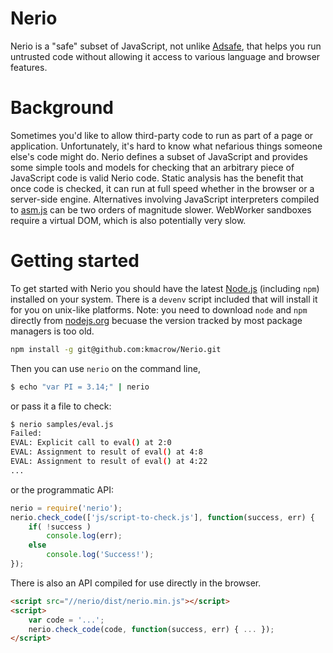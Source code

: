 # Nerio

Nerio is a "safe" subset of JavaScript, not unlike <a href="#">Adsafe</a>, that helps you run untrusted code without allowing it access to various language and browser features.

# Background

Sometimes you'd like to allow third-party code to run as part of a page or application. Unfortunately, it's hard to know what nefarious things someone else's code might do. Nerio defines a subset of JavaScript and provides some simple tools and models for checking that an arbitrary piece of JavaScript code is valid Nerio code. Static analysis has the benefit that once code is checked, it can run at full speed whether in the browser or a server-side engine. Alternatives involving JavaScript interpreters compiled to <a href="http://asmjs.org">asm.js</a> can be two orders of magnitude slower. WebWorker sandboxes require a virtual DOM, which is also potentially very slow.

# Getting started

To get started with Nerio you should have the latest <a href="http://nodejs.org">Node.js</a> (including <code>npm</code>) installed on your system. There is a <code>devenv</code> script included that will install it for you on unix-like platforms. Note: you need to download <code>node</code> and <code>npm</code> directly from <a href="http://nodejs.org">nodejs.org</a> becuase the version tracked by most package managers is too old.  

```bash
npm install -g git@github.com:kmacrow/Nerio.git
```

Then you can use <code>nerio</code> on the command line,

```bash
$ echo "var PI = 3.14;" | nerio
```

or pass it a file to check:

```bash
$ nerio samples/eval.js
Failed:
EVAL: Explicit call to eval() at 2:0
EVAL: Assignment to result of eval() at 4:8
EVAL: Assignment to result of eval() at 4:22
...
```

or the programmatic API:

```javascript
nerio = require('nerio');
nerio.check_code(['js/script-to-check.js'], function(success, err) {
	if( !success )
		console.log(err);
	else
		console.log('Success!');
});
```

There is also an API compiled for use directly in the browser.

```html
<script src="//nerio/dist/nerio.min.js"></script>
<script>
	var code = '...';
	nerio.check_code(code, function(success, err) { ... }); 
</script>
``` 